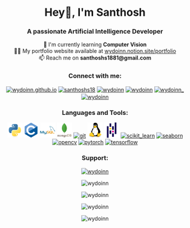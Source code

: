<h1 align="center">Hey👋, I'm Santhosh</h1>
<h3 align="center">A passionate Artificial Intelligence Developer</h3>

<p align="center">
  🌱 I'm currently learning <strong>Computer Vision</strong><br>
  👨‍💻 My portfolio website available at <a href="https://wydoinn.notion.site/portfolio" 
                                        target="_blank" target="_blank" rel="noopener noreferrer">wydoinn.notion.site/portfolio</a><br>
  📫 Reach me on <strong>santhoshs1881@gmail.com</strong>
</p>

<h3 align="center">Connect with me:</h3>
<p align="center">
  <a href="https://wydoinn.github.io" target="_blank"><img align="center" src="https://raw.githubusercontent.com/rahuldkjain/github-profile-readme-generator/master/src/images/icons/Social/rss.svg" alt="wydoinn.github.io" height="30" width="40" /></a>
  <a href="https://linkedin.com/in/santhoshs18" target="_blank"><img align="center" src="https://raw.githubusercontent.com/rahuldkjain/github-profile-readme-generator/master/src/images/icons/Social/linked-in-alt.svg" alt="santhoshs18" height="30" width="40" /></a>
  <a href="https://kaggle.com/wydoinn" target="_blank"><img align="center" src="https://raw.githubusercontent.com/rahuldkjain/github-profile-readme-generator/master/src/images/icons/Social/kaggle.svg" alt="wydoinn" height="30" width="40" /></a>
  <a href="https://dev.to/wydoinn" target="_blank"><img align="center" src="https://raw.githubusercontent.com/rahuldkjain/github-profile-readme-generator/master/src/images/icons/Social/devto.svg" alt="wydoinn" height="30" width="40" /></a>
  <a href="https://twitter.com/wydoinn_" target="_blank"><img align="center" src="https://raw.githubusercontent.com/rahuldkjain/github-profile-readme-generator/master/src/images/icons/Social/twitter.svg" alt="wydoinn_" height="30" width="40" /></a>
  <a href="https://instagram.com/wydoinn" target="_blank"><img align="center" src="https://raw.githubusercontent.com/rahuldkjain/github-profile-readme-generator/master/src/images/icons/Social/instagram.svg" alt="wydoinn" height="30" width="40" /></a>
</p>

<h3 align="center">Languages and Tools:</h3>
<p align="center">
  <a href="https://www.python.org" target="_blank" rel="noreferrer"><img src="https://raw.githubusercontent.com/devicons/devicon/master/icons/python/python-original.svg" alt="python" width="40" height="40"/></a>
  <a href="https://www.cprogramming.com/" target="_blank" rel="noreferrer"><img src="https://raw.githubusercontent.com/devicons/devicon/master/icons/c/c-original.svg" alt="c" width="40" height="40"/></a>
  <a href="https://www.mysql.com/" target="_blank" rel="noreferrer"><img src="https://raw.githubusercontent.com/devicons/devicon/master/icons/mysql/mysql-original-wordmark.svg" alt="mysql" width="40" height="40"/></a>
  <a href="https://www.mongodb.com/" target="_blank" rel="noreferrer"><img src="https://raw.githubusercontent.com/devicons/devicon/master/icons/mongodb/mongodb-original-wordmark.svg" alt="mongodb" width="40" height="40"/></a>
  <a href="https://git-scm.com/" target="_blank" rel="noreferrer"><img src="https://www.vectorlogo.zone/logos/git-scm/git-scm-icon.svg" alt="git" width="40" height="40"/></a>
  <a href="https://www.linux.org/" target="_blank" rel="noreferrer"><img src="https://raw.githubusercontent.com/devicons/devicon/master/icons/linux/linux-original.svg" alt="linux" width="40" height="40"/></a>
  <a href="https://pandas.pydata.org/" target="_blank" rel="noreferrer"><img src="https://raw.githubusercontent.com/devicons/devicon/2ae2a900d2f041da66e950e4d48052658d850630/icons/pandas/pandas-original.svg" alt="pandas" width="40" height="40"/></a>
  <a href="https://scikit-learn.org/" target="_blank" rel="noreferrer"><img src="https://upload.wikimedia.org/wikipedia/commons/0/05/Scikit_learn_logo_small.svg" alt="scikit_learn" width="40" height="40"/></a>
  <a href="https://seaborn.pydata.org/" target="_blank" rel="noreferrer"><img src="https://seaborn.pydata.org/_images/logo-mark-lightbg.svg" alt="seaborn" width="40" height="40"/></a>
  <a href="https://opencv.org/" target="_blank" rel="noreferrer"><img src="https://www.vectorlogo.zone/logos/opencv/opencv-icon.svg" alt="opencv" width="40" height="40"/></a>
  <a href="https://pytorch.org/" target="_blank" rel="noreferrer"><img src="https://www.vectorlogo.zone/logos/pytorch/pytorch-icon.svg" alt="pytorch" width="40" height="40"/></a>
  <a href="https://www.tensorflow.org" target="_blank" rel="noreferrer"><img src="https://www.vectorlogo.zone/logos/tensorflow/tensorflow-icon.svg" alt="tensorflow" width="40" height="40"/></a>
</p>

<h3 align="center">Support:</h3>
<p align="center">
  <a href="https://www.buymeacoffee.com/wydoinn" target="_blank">
    <img src="https://cdn.buymeacoffee.com/buttons/v2/default-yellow.png" height="50" width="210" alt="wydoinn" />
  </a>
</p>

<p align="center">
  <img src="https://komarev.com/ghpvc/?username=wydoinn&label=Profile%20views&color=0e75b6&style=flat" alt="wydoinn" />
</p>

<p align="center">
  <img src="https://github-readme-stats.vercel.app/api/top-langs?username=wydoinn&show_icons=true&locale=en&layout=compact&theme=dark" alt="wydoinn" />
</p>
<p align="center">
  <img src="https://github-readme-stats.vercel.app/api?username=wydoinn&show_icons=true&locale=en&theme=dark" alt="wydoinn" />
</p>
<p align="center">
  <img src="https://github-readme-streak-stats.herokuapp.com/?user=wydoinn&theme=dark" alt="wydoinn" />
</p>
